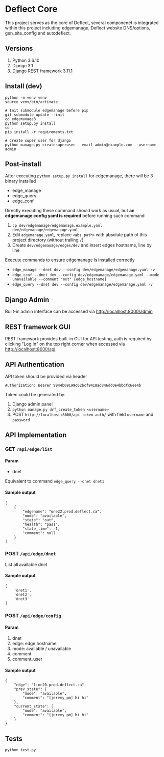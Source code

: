 # Deflect Core

This project serves as the core of Deflect, several componenet is integrated within this project including edgemanage, Deflect website DNS/options, gen_site_config and autodeflect.

## Versions

1. Python 3.6.10
2. Django 3.1
3. Django REST framework 3.11.1

## Install (dev)

```
python -m venv venv
source venv/bin/activate

# Init submodule edgemanage before pip
git submodule update --init
cd edgemanage3
python setup.py install
cd ..
pip install -r requirements.txt

# Create super user for django
python manage.py createsuperuser --email admin@example.com --username admin
```

## Post-install

After executing `python setup.py install` for edgemanage, there will be 3 binary installed

- edge_manage
- edge_query
- edge_conf

Directly executing these command should work as usual, but **an edgemanage config yaml is required** before running such command

1. `cp dev/edgemanage/edgemanage.example.yaml dev/edgemanage/edgemanage.yaml`
2. Edit `edgemanage.yaml`, replace `<abs_path>` with absolute path of this project directory (without trailing `/`)
3. Create `dev/edgemanage/edges/dev` and insert edges hostname, line by line

Execute commands to ensure edgemanage is installed correctly

- `edge_manage --dnet dev --config dev/edgemanage/edgemanage.yaml -v`
- `edge_conf --dnet dev --config dev/edgemanage/edgemanage.yaml --mode unavailable --comment "out" {edge_hostname}`
- `edge_query --dnet dev --config dev/edgemanage/edgemanage.yaml -v`

## Django Admin

Built-in admin interface can be accessed via [http://localhost:8000/admin](http://localhost:8000/admin)

## REST framework GUI

REST framework provides built-in GUI for API testing, auth is required by clicking "Log in" on the top right corner when accessed via [http://localhost:8000/api](http://localhost:8000/api)

## API Authentication

API token should be provided via header

    Authorization: Bearer 9944b09199c62bcf9418ad846dd0e4bbdfc6ee4b

Token could be generated by:

1. Django admin panel
2. `python manage.py drf_create_token <username>`
3. POST `http://localhost:8000/api-token-auth/` with field `username` and `password`

## API Implementation

### GET `/api/edge/list`

#### Param

- dnet

Equivalent to command `edge_query --dnet dnet1`

#### Sample output

```
[
    {
        "edgename": "one22.prod.deflect.ca",
        "mode": "available",
        "state": "out",
        "health": "pass",
        "state_time": -1,
        "comment": null
    }
]
```

### POST `/api/edge/dnet`

List all available dnet

#### Sample output

```
[
    'dnet1',
    'dnet2',
    'dnet3'
]
```


### POST `/api/edge/config`

#### Param

1. dnet
2. edge: edge hostname
3. mode: available / unavailable
4. comment
5. comment_user

#### Sample output

```
{
    "edge": "lime20.prod.deflect.ca",
    "prev_state": {
        "mode": "available",
        "comment": "[jeremy_pm] hi hi"
    },
    "current_state": {
        "mode": "available",
        "comment": "[jeremy_pm] hi hi"
    }
}
```

## Tests

    python test.py
